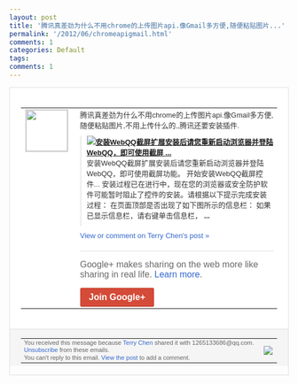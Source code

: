 ```yaml
---
layout: post
title: '腾讯真差劲为什么不用chrome的上传图片api.像Gmail多方便,随便粘贴图片...'
permalink: '/2012/06/chromeapigmail.html'
comments: 1
categories: Default
tags: 
comments: 1
---
```

<div style="border:solid 1px #dfdfdf;color:#686868;font:13px Arial"><div style="background-color:#fff;padding:20px;"><table cellpadding="0" cellspacing="0"><tr><td style="padding-right:15px;vertical-align:top"><a href="https://plus.google.com/_/notifications/ngemlink?&amp;emid=CIjljPuvu7ACFY2D3AodhAEAAA&amp;path=%2F108643996575278738906&amp;dt=1339046238567"><img height="75" src="https://lh3.googleusercontent.com/-KKRGTyJ5Bl0/AAAAAAAAAAI/AAAAAAAAEEY/jllxqER5dCk/s75-c-k-a/photo.jpg" style="border:solid 1px #cccccc;" width="75"/></a></td><td style="width:578px;color:#333;font:13px Arial;vertical-align:top;"><div style="padding-bottom:10px">腾讯真差劲为什么不用chrome的上传图<wbr/>片api.像Gmail多方便,随便粘贴图<wbr/>片,不用上传什么的,,腾讯还要安装插件.</div><div style="margin-bottom:10px;padding-left:10px; border-left:2px solid #EAEAEA"><span style="margin-right:5px"><a href="http://web.qq.com/install_plugin.html?t=20111011001" style="zSoyz"><img border="0" src="https://images2-focus-opensocial.googleusercontent.com/gadgets/proxy?url=https://s2.googleusercontent.com/s2/favicons?domain%3Dweb.qq.com&amp;container=focus&amp;gadget=a&amp;rewriteMime=image/*&amp;refresh=31536000&amp;resize_h=16"/><span style="font-weight:bold">安装WebQQ截屏扩展安装后请您重新启动<wbr/>浏览器并登陆WebQQ，即可使用截屏 <b>...</b></span></a><div style="padding-bottom:10px">安装WebQQ截屏扩展安装后请您重新启动<wbr/>浏览器并登陆WebQQ，即可使用截屏功能<wbr/>。 开始安装WebQQ截屏控件... 安装过程已在进行中，现在您的浏览器或安全<wbr/>防护软件可能暂时阻止了控件的安装。请根据<wbr/>以下提示完成安装过程： 在页面顶部是否出现了如下图所示的信息栏： 如果已显示信息栏，请右键单击信息栏， <b>...</b></div></span></div><a href="https://plus.google.com/_/notifications/ngemlink?&amp;emid=CIjljPuvu7ACFY2D3AodhAEAAA&amp;path=%2F108643996575278738906%2Fposts%2F3p4zwYw6Ruw%3Fgpinv%3DAMIXal_4gt0AQ8pvOMHprq24DpZc7_sRVTyR0TjoCo4blp4ogC2ull-RW3aYnWupkNXJIdI-28cj1jrgBHEEbxzlk0qH3JxWpkEDqDYxXUTlduJtyKRrrLM&amp;dt=1339046238567" style="color:#3366CC;text-decoration:none;">View or comment on Terry Chen's post »</a><div style="margin-top:20px;border-top:solid 1px #dfdfdf"><div style="padding:15px 0;color:#686868;font:16px Arial;">Google+ makes sharing on the web more like sharing in real life. <a href="http://www.google.com/+/learnmore/" style="color:#3366CC;text-decoration:none;">Learn more</a>.</div><a href="https://plus.google.com/_/notifications/ngemlink?&amp;emid=CIjljPuvu7ACFY2D3AodhAEAAA&amp;path=%2F%3Fgpinv%3DAMIXal_4gt0AQ8pvOMHprq24DpZc7_sRVTyR0TjoCo4blp4ogC2ull-RW3aYnWupkNXJIdI-28cj1jrgBHEEbxzlk0qH3JxWpkEDqDYxXUTlduJtyKRrrLM&amp;dt=1339046238567" style="display:inline-block;padding:7px 15px;background-color:#d44b38; color:#fff;font-size:16px; font-weight:bold;border-radius:2px;border:solid 1px #c43b28; white-space:nowrap;text-decoration:none">Join Google+</a></div></td></tr></table></div><div style="border-top:solid 1px #dfdfdf;padding:0 20px; background-color:#f5f5f5"><table cellpadding="0" cellspacing="0" style="height:50px"><tbody><tr><td style="vertical-align:middle;width:100%; color:#636363;font:11px Arial; line-height:120%">You received this message because <a href="https://plus.google.com/_/notifications/ngemlink?&amp;emid=CIjljPuvu7ACFY2D3AodhAEAAA&amp;path=%2F108643996575278738906%3Fgpinv%3DAMIXal_4gt0AQ8pvOMHprq24DpZc7_sRVTyR0TjoCo4blp4ogC2ull-RW3aYnWupkNXJIdI-28cj1jrgBHEEbxzlk0qH3JxWpkEDqDYxXUTlduJtyKRrrLM&amp;dt=1339046238567" style="color:#3366CC;text-decoration:none;">Terry Chen</a> shared it with 1265133686@qq.com. <a href="https://plus.google.com/_/notifications/ngemlink?&amp;emid=CIjljPuvu7ACFY2D3AodhAEAAA&amp;path=%2F_%2Fnonplus%2Femailsettings%3Fgpinv%3DAMIXal_4gt0AQ8pvOMHprq24DpZc7_sRVTyR0TjoCo4blp4ogC2ull-RW3aYnWupkNXJIdI-28cj1jrgBHEEbxzlk0qH3JxWpkEDqDYxXUTlduJtyKRrrLM%26est%3DADH5u8WaFeiVbAwQ_L5Y4LZgrclecxA_I_F4ak4MVQdskdSDRTaqsLmIBuDKNZcjePiwPBlCxUznSss-q6Oss1l1guKY-SCnHI2VU3HFrcKA49_GSxoUwty9RM9-f8mLik6KOVRgDNGB&amp;dt=1339046238567" style="color:#3366CC;text-decoration:none;">Unsubscribe</a> from these emails.<br/>You can't reply to this email. <a href="https://plus.google.com/_/notifications/ngemlink?&amp;emid=CIjljPuvu7ACFY2D3AodhAEAAA&amp;path=%2F108643996575278738906%2Fposts%2F3p4zwYw6Ruw%3Fgpinv%3DAMIXal_4gt0AQ8pvOMHprq24DpZc7_sRVTyR0TjoCo4blp4ogC2ull-RW3aYnWupkNXJIdI-28cj1jrgBHEEbxzlk0qH3JxWpkEDqDYxXUTlduJtyKRrrLM&amp;dt=1339046238567" style="color:#3366CC;text-decoration:none;">View the post</a> to add a comment.<br/></td><td><img src="https://ssl.gstatic.com/s2/oz/images/notifications/logo/google-plus-6617a72bb36cc548861652780c9e6ff1.png"/></td></tr></tbody></table></div></div>